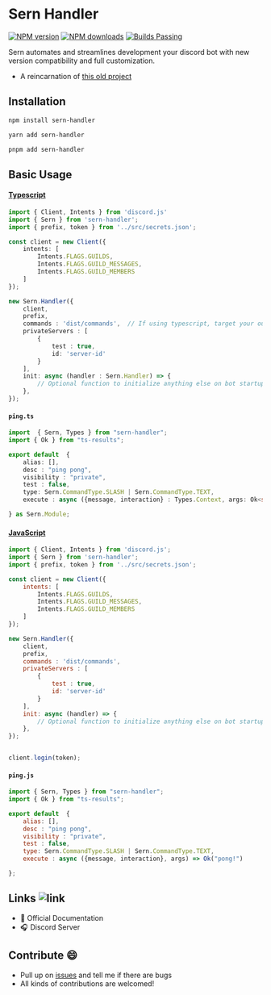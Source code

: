 # Sern Handler
<a href="https://www.npmjs.com/package/sern_handler">
<img src="https://img.shields.io/npm/v/sern_handler?maxAge=3600" alt="NPM version" /></a> <a href="https://www.npmjs.com/package/shandler"><img src="https://img.shields.io/npm/dt/sern_handler?maxAge=3600" alt="NPM downloads" /></a> <a href="https://www.npmjs.com/package/sern_handler"><img src="https://img.shields.io/badge/builds-stable" alt="Builds Passing"></a>

Sern automates and streamlines development your discord bot with new version compatibility and full customization.

-   A reincarnation of [this old project](https://github.com/jacoobes/sern_handler)

## Installation

```sh
npm install sern-handler
```
```sh
yarn add sern-handler
```
```sh
pnpm add sern-handler
```

## Basic Usage

#### [Typescript](https://www.typescriptlang.org/)
```ts
import { Client, Intents } from 'discord.js'
import { Sern } from 'sern-handler';
import { prefix, token } from '../src/secrets.json';

const client = new Client({
    intents: [
        Intents.FLAGS.GUILDS,
        Intents.FLAGS.GUILD_MESSAGES,
        Intents.FLAGS.GUILD_MEMBERS
    ]
});

new Sern.Handler({
    client,
    prefix,
    commands : 'dist/commands',  // If using typescript, target your outDir/~
    privateServers : [
        {
            test : true,
            id: 'server-id'
        }
    ],
    init: async (handler : Sern.Handler) => {
        // Optional function to initialize anything else on bot startup
    },
});
```
#### `ping.ts`
```ts
import  { Sern, Types } from "sern-handler";
import { Ok } from "ts-results";

export default  {
    alias: [],
    desc : "ping pong",
    visibility : "private",
    test : false,
    type: Sern.CommandType.SLASH | Sern.CommandType.TEXT,
    execute : async ({message, interaction} : Types.Context, args: Ok<string> ) => Ok("pong!")      

} as Sern.Module;
```

#### [JavaScript](https://www.javascript.com)
```js
import { Client, Intents } from 'discord.js';
import { Sern } from 'sern-handler';
import { prefix, token } from '../src/secrets.json';

const client = new Client({
    intents: [
        Intents.FLAGS.GUILDS,
        Intents.FLAGS.GUILD_MESSAGES,
        Intents.FLAGS.GUILD_MEMBERS
    ]
});

new Sern.Handler({
    client,   
    prefix,   
    commands : 'dist/commands', 
    privateServers : [           
        {
            test : true,
            id: 'server-id'
        }
    ],
    init: async (handler) => {
        // Optional function to initialize anything else on bot startup
    },
});


client.login(token);
```
#### `ping.js`
```js
import { Sern, Types } from "sern-handler";
import { Ok } from "ts-results";

export default  {
    alias: [],
    desc : "ping pong",
    visibility : "private",
    test : false,
    type: Sern.CommandType.SLASH | Sern.CommandType.TEXT,
    execute : async ({message, interaction}, args) => Ok("pong!")      

};
```

## Links ![link](https://img.shields.io/badge/Coming-Soon-purple)

-   📑 Official Documentation
-   🎧 Discord Server  

## Contribute 😄

-   Pull up on [issues](https://github.com/jacoobes/Sern/issues) and tell me if there are bugs
-   All kinds of contributions are welcomed!

